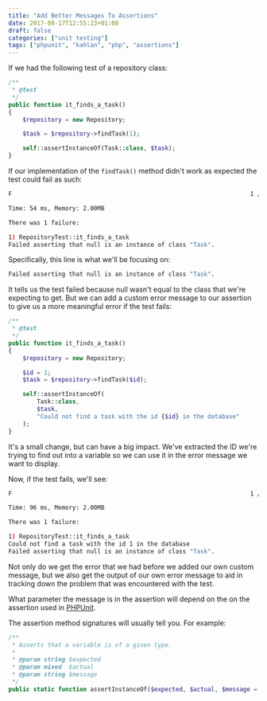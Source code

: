 ```yaml
---
title: "Add Better Messages To Assertions"
date: 2017-08-17T12:55:23+01:00
draft: false
categories: ["unit testing"]
tags: ["phpunit", "kahlan", "php", "assertions"]
---
```


If we had the following test of a repository class:

```php
/**
 * @test
 */
public function it_finds_a_task()
{
    $repository = new Repository;

    $task = $repository->findTask(1);

    self::assertInstanceOf(Task::class, $task);
}
```

If our implementation of the `findTask()` method didn't work as expected the test could fail as such:

```bash
F                                                                   1 / 1 (100%)

Time: 54 ms, Memory: 2.00MB

There was 1 failure:

1) RepositoryTest::it_finds_a_task
Failed asserting that null is an instance of class "Task".
```

Specifically, this line is what we'll be focusing on:

```bash
Failed asserting that null is an instance of class "Task".
```

It tells us the test failed because null wasn't equal to the class that we're expecting to get. But we can add a custom error message to our assertion to give us a more meaningful error if the test fails:

```php
/**
 * @test
 */
public function it_finds_a_task()
{
    $repository = new Repository;

    $id = 1;
    $task = $repository->findTask($id);

    self::assertInstanceOf(
        Task::class,
        $task,
        "Could not find a task with the id {$id} in the database"
    );
}
```

It's a small change, but can have a big impact. We've extracted the ID we're trying to find out into a variable so we can use it in the error message we want to display.

Now, if the test fails, we'll see:

```bash
F                                                                   1 / 1 (100%)

Time: 96 ms, Memory: 2.00MB

There was 1 failure:

1) RepositoryTest::it_finds_a_task
Could not find a task with the id 1 in the database
Failed asserting that null is an instance of class "Task".
```

Not only do we get the error that we had before we added our own custom message, but we also get the output of our own error message to aid in tracking down the problem that was encountered with the test.

What parameter the message is in the assertion will depend on the on the assertion used in [PHPUnit](http://phpunit.de).

The assertion method signatures will usually tell you. For example:

```php
/**
 * Asserts that a variable is of a given type.
 *
 * @param string $expected
 * @param mixed  $actual
 * @param string $message
 */
public static function assertInstanceOf($expected, $actual, $message = '')
``` 

